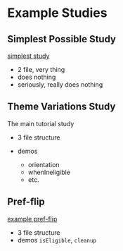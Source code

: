 # Example Studies

## Simplest Possible Study

[simplest study](./example-simplest)

- 2 file, very thing
- does nothing
- seriously, really does nothing


## Theme Variations Study

The main tutorial study

- 3 file structure
- demos

  - orientation
  - whenIneligible
  - etc.

## Pref-flip

[example pref-flip](./example-pref-flip)

- 3 file structure
- demos `isEligible`, `cleanup`

